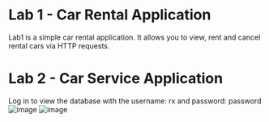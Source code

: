 # Lab 1 - Car Rental Application

Lab1 is a simple car rental application. It allows you to view, rent and cancel rental cars via HTTP requests.

# Lab 2 - Car Service Application

Log in to view the database with the username: rx and password: password
![image](https://github.com/user-attachments/assets/cc370156-cd2f-44fb-a1b7-f6150ded0a9e)
![image](https://github.com/user-attachments/assets/78b28b18-e31b-4a4d-8d88-9016d8fb112a)

